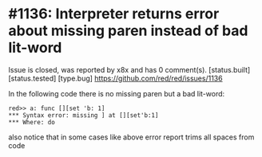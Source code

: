 
#1136: Interpreter returns error about missing paren instead of bad lit-word
================================================================================
Issue is closed, was reported by x8x and has 0 comment(s).
[status.built] [status.tested] [type.bug]
<https://github.com/red/red/issues/1136>

In the following code there is no missing paren but a bad lit-word:

``` rebol
red>> a: func [][set 'b: 1]
*** Syntax error: missing ] at [][set'b:1]
*** Where: do
```

also notice that in some cases like above error report trims all spaces from code



